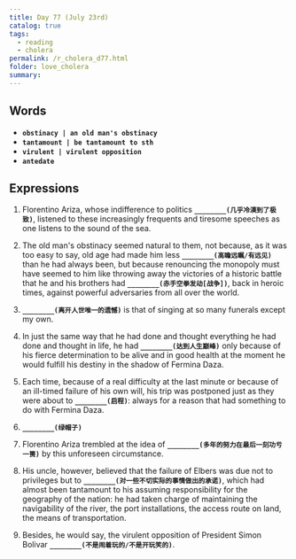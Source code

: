 ```yaml
---
title: Day 77 (July 23rd)
catalog: true
tags: 
  - reading
  - cholera
permalink: /r_cholera_d77.html
folder: love_cholera
summary: 
---
```


## Words

-   <b data-toggle="tooltip" data-original-title="{{site.data.glossary.obstinacy}}">`obstinacy | an old man's obstinacy`</b>
-   <b data-toggle="tooltip" data-original-title="{{site.data.glossary.tantamount}}">`tantamount | be tantamount to sth`</b>
-   <b data-toggle="tooltip" data-original-title="{{site.data.glossary.virulent}}">`virulent | virulent opposition`</b>
-   <b data-toggle="tooltip" data-original-title="{{site.data.glossary.antedate}}">`antedate`</b>



## Expressions

1.  Florentino Ariza, whose indifference to politics <b data-toggle="tooltip" data-original-title="{{site.data.answers.77_a}}">`________(几乎冷漠到了极致)`</b>, listened to these increasingly frequents and tiresome speeches as one listens to the sound of the sea.

3.  The old man's obstinacy seemed natural to them, not because, as it was too easy to say, old age had made him less <b data-toggle="tooltip" data-original-title="{{site.data.answers.77_c}}">`________(高瞻远瞩/有远见)`</b> than he had always been, but because renouncing the monopoly must have seemed to him like throwing away the victories of a historic battle that he and his brothers had <b data-toggle="tooltip" data-original-title="{{site.data.answers.77_c2}}">`________(赤手空拳发动[战争])`</b>, back in heroic times, against powerful adversaries from all over the world.

4.  <b data-toggle="tooltip" data-original-title="{{site.data.answers.77_d}}">`________(离开人世唯一的遗憾)`</b> is that of singing at so many funerals except my own.

5.  In just the same way that he had done and thought everything he had done and thought in life, he had <b data-toggle="tooltip" data-original-title="{{site.data.answers.77_e}}">`________(达到人生巅峰)`</b> only because of his fierce determination to be alive and in good health at the moment he would fulfill his destiny in the shadow of Fermina Daza.

6.  Each time, because of a real difficulty at the last minute or because of an ill-timed failure of his own will, his trip was postponed just as they were about to <b data-toggle="tooltip" data-original-title="{{site.data.answers.77_f}}">`________(启程)`</b>: always for a reason that had something to do with Fermina Daza.

7.  <b data-toggle="tooltip" data-original-title="{{site.data.answers.77_g}}">`________(绿帽子)`</b>

8.  Florentino Ariza trembled at the idea of <b data-toggle="tooltip" data-original-title="{{site.data.answers.77_h}}">`________(多年的努力在最后一刻功亏一篑)`</b> by this unforeseen circumstance.

9.  His uncle, however, believed that the failure of Elbers was due not to privileges but to <b data-toggle="tooltip" data-original-title="{{site.data.answers.77_i}}">`________(对一些不切实际的事情做出的承诺)`</b>, which had almost been tantamount to his assuming responsibility for the geography of the nation: he had taken charge of maintaining the navigability of the river, the port installations, the access route on land, the means of transportation.

10. Besides, he would say, the virulent opposition of President Simon Bolivar <b data-toggle="tooltip" data-original-title="{{site.data.answers.77_j}}">`________(不是闹着玩的/不是开玩笑的)`</b>.